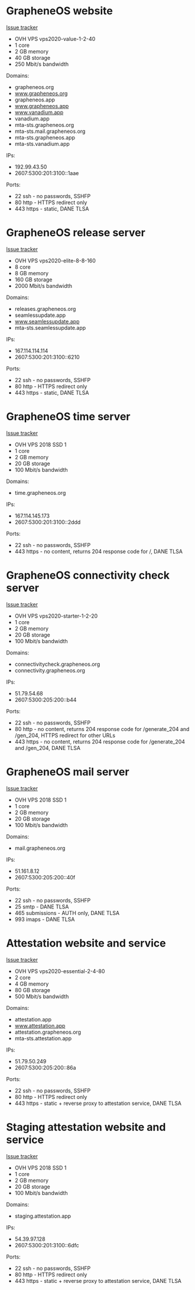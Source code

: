 # GrapheneOS website

[Issue tracker](https://github.com/GrapheneOS/grapheneos.org/issues)

- OVH VPS vps2020-value-1-2-40
- 1 core
- 2 GB memory
- 40 GB storage
- 250 Mbit/s bandwidth

Domains:

- grapheneos.org
- www.grapheneos.org
- grapheneos.app
- www.grapheneos.app
- www.vanadium.app
- vanadium.app
- mta-sts.grapheneos.org
- mta-sts.mail.grapheneos.org
- mta-sts.grapheneos.app
- mta-sts.vanadium.app

IPs:

- 192.99.43.50
- 2607:5300:201:3100::1aae

Ports:

- 22 ssh - no passwords, SSHFP
- 80 http - HTTPS redirect only
- 443 https - static, DANE TLSA

# GrapheneOS release server

[Issue tracker](https://github.com/GrapheneOS/releases.grapheneos.org/issues)

- OVH VPS vps2020-elite-8-8-160
- 8 core
- 8 GB memory
- 160 GB storage
- 2000 Mbit/s bandwidth

Domains:

- releases.grapheneos.org
- seamlessupdate.app
- www.seamlessupdate.app
- mta-sts.seamlessupdate.app

IPs:

- 167.114.114.114
- 2607:5300:201:3100::6210

Ports:

- 22 ssh - no passwords, SSHFP
- 80 http - HTTPS redirect only
- 443 https - static, DANE TLSA

# GrapheneOS time server

[Issue tracker](https://github.com/GrapheneOS/time.grapheneos.org/issues)

- OVH VPS 2018 SSD 1
- 1 core
- 2 GB memory
- 20 GB storage
- 100 Mbit/s bandwidth

Domains:

- time.grapheneos.org

IPs:

- 167.114.145.173
- 2607:5300:201:3100::2ddd

Ports:

- 22 ssh - no passwords, SSHFP
- 443 https - no content, returns 204 response code for /, DANE TLSA

# GrapheneOS connectivity check server

[Issue tracker](https://github.com/GrapheneOS/connectivitycheck.grapheneos.org/issues)

- OVH VPS vps2020-starter-1-2-20
- 1 core
- 2 GB memory
- 20 GB storage
- 100 Mbit/s bandwidth

Domains:

- connectivitycheck.grapheneos.org
- connectivity.grapheneos.org

IPs:

- 51.79.54.68
- 2607:5300:205:200::b44

Ports:

- 22 ssh - no passwords, SSHFP
- 80 http - no content, returns 204 response code for /generate\_204 and /gen\_204, HTTPS redirect for other URLs
- 443 https - no content, returns 204 response code for /generate\_204 and /gen\_204, DANE TLSA

# GrapheneOS mail server

[Issue tracker](https://github.com/GrapheneOS/mail.grapheneos.org/issues)

- OVH VPS 2018 SSD 1
- 1 core
- 2 GB memory
- 20 GB storage
- 100 Mbit/s bandwidth

Domains:

- mail.grapheneos.org

IPs:

- 51.161.8.12
- 2607:5300:205:200::40f

Ports:

- 22 ssh - no passwords, SSHFP
- 25 smtp - DANE TLSA
- 465 submissions - AUTH only, DANE TLSA
- 993 imaps - DANE TLSA

# Attestation website and service

[Issue tracker](https://github.com/GrapheneOS/AttestationServer/issues)

- OVH VPS vps2020-essential-2-4-80
- 2 core
- 4 GB memory
- 80 GB storage
- 500 Mbit/s bandwidth

Domains:

- attestation.app
- www.attestation.app
- attestation.grapheneos.org
- mta-sts.attestation.app

IPs:

- 51.79.50.249
- 2607:5300:205:200::86a

Ports:

- 22 ssh - no passwords, SSHFP
- 80 http - HTTPS redirect only
- 443 https - static + reverse proxy to attestation service, DANE TLSA

# Staging attestation website and service

[Issue tracker](https://github.com/GrapheneOS/AttestationServer/issues)

- OVH VPS 2018 SSD 1
- 1 core
- 2 GB memory
- 20 GB storage
- 100 Mbit/s bandwidth

Domains:

- staging.attestation.app

IPs:

- 54.39.97.128
- 2607:5300:201:3100::6dfc

Ports:

- 22 ssh - no passwords, SSHFP
- 80 http - HTTPS redirect only
- 443 https - static + reverse proxy to attestation service, DANE TLSA
